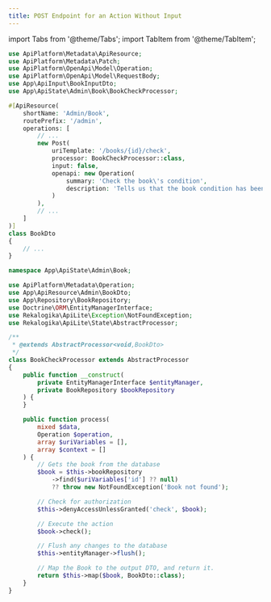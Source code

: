 ```yaml
---
title: POST Endpoint for an Action Without Input
---
```


import Tabs from '@theme/Tabs';
import TabItem from '@theme/TabItem';

<Tabs queryString="tab" groupId="api">

<TabItem value="apiresource" label="API Resource">

```php title="src/ApiResource/Admin/BookDto.php"
use ApiPlatform\Metadata\ApiResource;
use ApiPlatform\Metadata\Patch;
use ApiPlatform\OpenApi\Model\Operation;
use ApiPlatform\OpenApi\Model\RequestBody;
use App\ApiInput\BookInputDto;
use App\ApiState\Admin\Book\BookCheckProcessor;

#[ApiResource(
    shortName: 'Admin/Book',
    routePrefix: '/admin',
    operations: [
        // ...
        new Post(
            uriTemplate: '/books/{id}/check',
            processor: BookCheckProcessor::class,
            input: false,
            openapi: new Operation(
                summary: 'Check the book\'s condition',
                description: 'Tells us that the book condition has been checked.',
            )
        ),
        // ...
    ]
)]
class BookDto
{
    // ...
}
```

</TabItem>

<TabItem value="stateprocessor" label="State Processor">

```php title="src/ApiState/Admin/Book/BookCheckProcessor.php"
namespace App\ApiState\Admin\Book;

use ApiPlatform\Metadata\Operation;
use App\ApiResource\Admin\BookDto;
use App\Repository\BookRepository;
use Doctrine\ORM\EntityManagerInterface;
use Rekalogika\ApiLite\Exception\NotFoundException;
use Rekalogika\ApiLite\State\AbstractProcessor;

/**
 * @extends AbstractProcessor<void,BookDto>
 */
class BookCheckProcessor extends AbstractProcessor
{
    public function __construct(
        private EntityManagerInterface $entityManager,
        private BookRepository $bookRepository
    ) {
    }

    public function process(
        mixed $data,
        Operation $operation,
        array $uriVariables = [],
        array $context = []
    ) {
        // Gets the book from the database
        $book = $this->bookRepository
            ->find($uriVariables['id'] ?? null)
            ?? throw new NotFoundException('Book not found');

        // Check for authorization
        $this->denyAccessUnlessGranted('check', $book);

        // Execute the action
        $book->check();

        // Flush any changes to the database
        $this->entityManager->flush();

        // Map the Book to the output DTO, and return it.
        return $this->map($book, BookDto::class);
    }
}
```

</TabItem>

</Tabs>